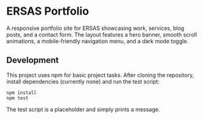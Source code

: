 # ERSAS Portfolio

A responsive portfolio site for ERSAS showcasing work, services, blog posts, and a contact form. The layout features a hero banner, smooth scroll animations, a mobile-friendly navigation menu, and a dark mode toggle.

## Development

This project uses npm for basic project tasks. After cloning the repository, install dependencies (currently none) and run the test script:

```
npm install
npm test
```

The test script is a placeholder and simply prints a message.

